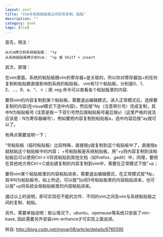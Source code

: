 ```yaml
---
layout: post
title: "Vim与系统粘贴板之间实现复制、粘贴"
description: ""
category: Geek
tags: [Vim]
---
```


首先，用法：

    从Vim拷贝到系统粘贴板： "+y
    从系统粘贴板拷贝到Vim： "+p 或 Shitf + insert

其次，原理：

在vim里面，系统的粘贴板跟vim的寄存器+是关联的，所以你对寄存器加+的任何复制和粘贴都直接影响到系统的粘贴板。
vim有12个粘贴板，分别是0、1、2、...、9、a、“、＋；用 :reg 命令可以查看各个粘贴板里的内容.

要将vim的内容复制到某个粘贴板，需要退出编辑模式，进入正常模式后，选择要复制的内容(在visual模式下选中内容)，然后按"Ny（注意带引号）完成复制，其中N为粘贴板号 (注意是按一下双引号然后按粘贴板号最后按y)（这里严格的说法应该是：N为寄存器编号），例如要把内容复制到粘贴板a，选中内容后按"ay就可以了。


有两点需要说明一下：

 “号粘贴板（临时粘贴板）比较特殊，直接按y就复制到这个粘贴板中了，直接按p就粘贴这个粘贴板中的内容；
 +号粘贴板是系统粘贴板，用"+y将内容复制到该粘贴板后可以使用Ctrl＋V将其粘贴到其他文档（如firefox、gedit）中，同理，要把在其他地方用Ctrl＋C或右键复制的内容复制到vim中，需要在正常模式下按"+p；

 要将vim某个粘贴板里的内容粘贴进来，需要退出编辑模式，在正常模式按"Np，其中N为粘贴板号，如上所述，可以按"5p将5号粘贴板里的内容粘贴进来，也可以按"+p将系统全局粘贴板里的内容粘贴进来。


通过以上的说明，即可实现在不能的文件、不同的vim之间及vim与系统粘贴板之间的复制、粘贴。

另外，需要单独说明：默认情况下，ubuntu、opensuse等系统只安装了vim-base, 因此需要另外安装vim-enhance才可实现上面说讲。


转自: http://blog.csdn.net/ingvar08/article/details/6765595
